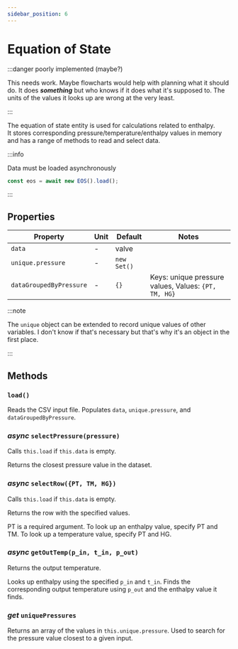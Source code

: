 ```yaml
---
sidebar_position: 6
---
```


# Equation of State

:::danger poorly implemented (maybe?)

This needs work. Maybe flowcharts would help with planning what it should do. It does **_something_** but who knows if it does what it's supposed to. The units of the values it looks up are wrong at the very least.

:::

The equation of state entity is used for calculations related to enthalpy.  
It stores corresponding pressure/temperature/enthalpy values in memory and has a range of methods to read and select data.

:::info

Data must be loaded asynchronously

```js
const eos = await new EOS().load();
```

:::

## Properties

| Property                | Unit | Default     | Notes                                                |
| ----------------------- | ---- | ----------- | ---------------------------------------------------- |
| `data`                  | -    | valve       |                                                      |
| `unique.pressure`       | -    | `new Set()` |                                                      |
| `dataGroupedByPressure` | -    | `{}`        | Keys: unique pressure values, Values: `{PT, TM, HG}` |

:::note

The `unique` object can be extended to record unique values of other variables. I don't know if that's necessary but that's why it's an object in the first place.

:::

## Methods

### `load()`

Reads the CSV input file. Populates `data`, `unique.pressure`, and `dataGroupedByPressure`.

### _async_ `selectPressure(pressure)`

Calls `this.load` if `this.data` is empty.

Returns the closest pressure value in the dataset.

### _async_ `selectRow({PT, TM, HG})`

Calls `this.load` if `this.data` is empty.

Returns the row with the specified values.

PT is a required argument. To look up an enthalpy value, specify PT and TM. To look up a temperature value, specify PT and HG.

### _async_ `getOutTemp(p_in, t_in, p_out)`

Returns the output temperature.

Looks up enthalpy using the specified `p_in` and `t_in`. Finds the corresponding output temperature using `p_out` and the enthalpy value it finds.

### _get_ `uniquePressures`

Returns an array of the values in `this.unique.pressure`. Used to search for the pressure value closest to a given input.
